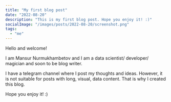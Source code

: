 ```yaml
---
title: "My first blog post"
date: "2022-08-20"
description: "This is my first blog post. Hope you enjoy it! :)"
socialImage: "/images/posts/2022-08-20/screenshot.png"
tags:
  - "me"
---
```


Hello and welcome!

I am Mansur Nurmukhambetov and I am a data scientist/ developer/ magician and soon to be blog writer.

I have a telegram channel where I post my thoughts and ideas. However, it is not suitable for posts with long, visual, data content. That is why I created this blog.

Hope you enjoy it! :)
